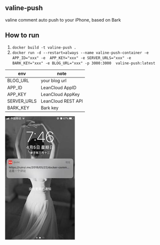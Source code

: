 ## valine-push

valine comment auto push to your iPhone, based on Bark

## How to run
1. `docker build -t valine-push .`
2. `docker run -d --restart=always --name valine-push-container -e APP_ID="xxx" -e  APP_KEY="xxx" -e SERVER_URLS="xxx" -e BARK_KEY="xxx" -e BLOG_URL="xxx" -p 3000:3000  valine-push:latest
`

env | note
---- | ---
BLOG_URL | your blog url
APP_ID  |  LeanCloud AppID
APP_KEY |  LeanCloud AppKey
SERVER_URLS | LeanCloud REST API
BARK_KEY    | Bark key


![push.jpeg](./push.jpeg)
